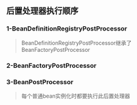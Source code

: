 ##  后置处理器执行顺序
### 1-BeanDefinitionRegistryPostProcessor
> BeanDefinitionRegistryPostProcessor继承了BeanFactoryPostProcessor
### 2-BeanFactoryPostProcessor
### 3-BeanPostProcessor
> 每个普通bean实例化时都要执行此后置处理器